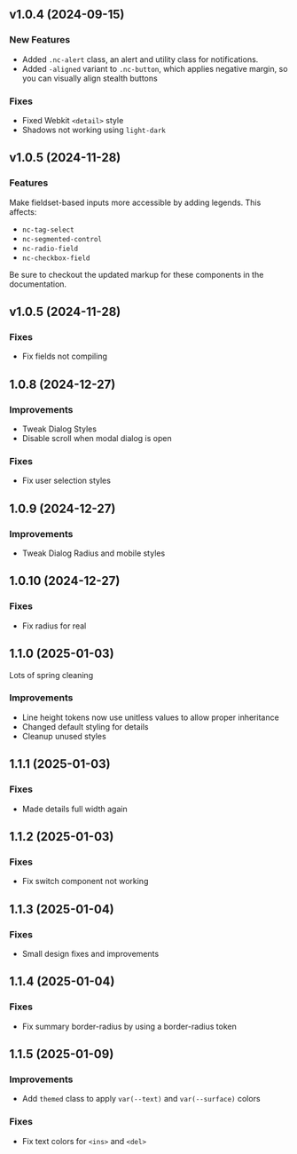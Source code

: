 
## v1.0.4 (2024-09-15)

### New Features

- Added `.nc-alert` class, an alert and utility class for notifications.
- Added `-aligned` variant to `.nc-button`, which applies negative margin, so you can visually align stealth buttons

### Fixes

- Fixed Webkit `<detail>` style
- Shadows not working using `light-dark`

## v1.0.5 (2024-11-28)

### Features

Make fieldset-based inputs more accessible by adding legends. This affects:
- `nc-tag-select`
- `nc-segmented-control`
- `nc-radio-field`
- `nc-checkbox-field`

Be sure to checkout the updated markup for these components in the documentation.

## v1.0.5 (2024-11-28)

### Fixes

- Fix fields not compiling

## 1.0.8 (2024-12-27)

### Improvements

- Tweak Dialog Styles
- Disable scroll when modal dialog is open

### Fixes

- Fix user selection styles

## 1.0.9 (2024-12-27)

### Improvements

- Tweak Dialog Radius and mobile styles

## 1.0.10 (2024-12-27)

### Fixes

- Fix radius for real

## 1.1.0 (2025-01-03)

Lots of spring cleaning

### Improvements

- Line height tokens now use unitless values to allow proper inheritance
- Changed default styling for details
- Cleanup unused styles

## 1.1.1 (2025-01-03)

### Fixes

- Made details full width again

## 1.1.2 (2025-01-03)

### Fixes

- Fix switch component not working

## 1.1.3 (2025-01-04)

### Fixes

- Small design fixes and improvements

## 1.1.4 (2025-01-04)

### Fixes

- Fix summary border-radius by using a border-radius token

## 1.1.5 (2025-01-09)

### Improvements

- Add `themed` class to apply `var(--text)` and `var(--surface)` colors

### Fixes

- Fix text colors for `<ins>` and `<del>`
